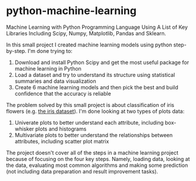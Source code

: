 # python-machine-learning
Machine Learning with Python Programming Language Using A List of Key Libraries Including Scipy, Numpy, Matplotlib, Pandas and Sklearn.

In this small project I created machine learning models using python step-by-step. I'm done trying to:

1. Download and install Python Scipy and get the most useful package for machine learning in Python
2. Load a dataset and try to understand its structure using statistical summaries and data visualization
3. Create 6 machine learning models and then pick the best and build confidence that the accuracy is reliable

The problem solved by this small project is about classification of iris flowers (e.g. <a href="https://archive.ics.uci.edu/ml/datasets/Iris" target="_blank">the iris dataset</a>). I'm done looking at two types of plots data:

1. Univerate plots to better understand each attribute, including box-whisker plots and histograms
2. Multivariate plots to better understand the relationships between attributes, including scatter plot matrix


The project doesn't cover all of the steps in a machine learning project because of focusing on the four key steps. Namely, loading data, looking at the data, evaluating most common algorithms and making some prediction (not including data preparation and result improvement tasks).
